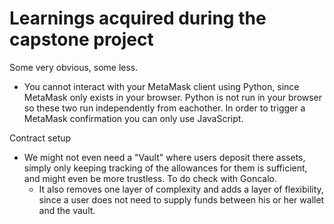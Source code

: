 # Learnings acquired during the capstone project

Some very obvious, some less.

- You cannot interact with your MetaMask client using Python, since MetaMask only exists in your browser. Python is not run in your browser so these two run independently from eachother. In order to trigger a MetaMask confirmation you can only use JavaScript.

Contract setup
- We might not even need a "Vault" where users deposit there assets, simply only keeping tracking of the allowances for them is sufficient, and might even be more trustless. To do check with Goncalo.
    - It also removes one layer of complexity and adds a layer of flexibility, since a user does not need to supply funds between his or her wallet and the vault. 
